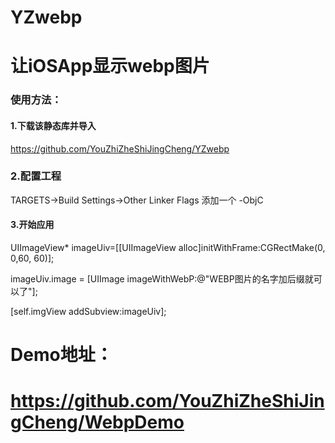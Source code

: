 
# YZwebp      
 
# 让iOSApp显示webp图片            

### 使用方法：     

#### 1.下载该静态库并导入      

<https://github.com/YouZhiZheShiJingCheng/YZwebp>

### 2.配置工程      

TARGETS->Build Settings->Other Linker Flags 添加一个  -ObjC

#### 3.开始应用         

UIImageView* imageUiv=[[UIImageView alloc]initWithFrame:CGRectMake(0, 0,60, 60)];

imageUiv.image = [UIImage imageWithWebP:@"WEBP图片的名字加后缀就可以了"];

[self.imgView addSubview:imageUiv];
    
      
# Demo地址：

# <https://github.com/YouZhiZheShiJingCheng/WebpDemo>    
 


